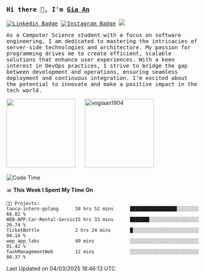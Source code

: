 ### <samp>Hi there 👋, I'm <a href="https://www.linkedin.com/in/vogiaan1904/" target="_blank">Gia An</a></samp>

<samp> [![Linkedin Badge](https://img.shields.io/badge/-LinkedIn-0e76a8?style=flat-square&logo=Linkedin&logoColor=white)](https://linkedin.com/in/vogiaan1904)
[![Instagram Badge](https://img.shields.io/badge/-Instagram-e4405f?style=flat-square&logo=Instagram&logoColor=white)](https://instagram.com/_.ja.ann_/) ![](https://komarev.com/ghpvc/?username=vogiaan1904&style=flat-square&base=100)</samp> 

<samp>As a Computer Science student with a focus on software engineering, I am dedicated to mastering the intricacies of server-side technologies and architecture. My passion for programming drives me to create efficient, scalable solutions that enhance user experiences. With a keen interest in DevOps practices, I strive to bridge the gap between development and operations, ensuring seamless deployment and continuous integration. I’m excited about the potential to innovate and make a positive impact in the tech world.</samp>



<div>
  <img height="180em" src="https://github-readme-stats.vercel.app/api/top-langs/?username=vogiaan1904&show_icons=true&hide_border=true&layout=compact&langs_count=10&theme=transparent&include_orgs=true"/>
  &nbsp;&nbsp;&nbsp;&nbsp;
  <img height="180em" src="https://github-readme-stats.vercel.app/api?username=vogiaan1904&show_icons=true&hide_border=true&&count_private=true&include_all_commits=true&theme=transparent&locale=en" alt="vogiaan1904" />
</div>






<!--START_SECTION:waka-->
![Code Time](http://img.shields.io/badge/Code%20Time-505%20hrs%2011%20mins-blue)

📊 **This Week I Spent My Time On** 

```text
🐱‍💻 Projects: 
tanca-intern-golang      38 hrs 52 mins      █████████████████░░░░░░░░   66.82 % 
WEB-APP-Car-Rental-Servic15 hrs 33 mins      ███████░░░░░░░░░░░░░░░░░░   26.74 % 
TicketBottle             2 hrs 24 mins       █░░░░░░░░░░░░░░░░░░░░░░░░   04.14 % 
wep_app_labs             49 mins             ░░░░░░░░░░░░░░░░░░░░░░░░░   01.42 % 
TaskManagementWeb        12 mins             ░░░░░░░░░░░░░░░░░░░░░░░░░   00.37 % 
```


 Last Updated on 04/03/2025 18:46:13 UTC
<!--END_SECTION:waka-->
